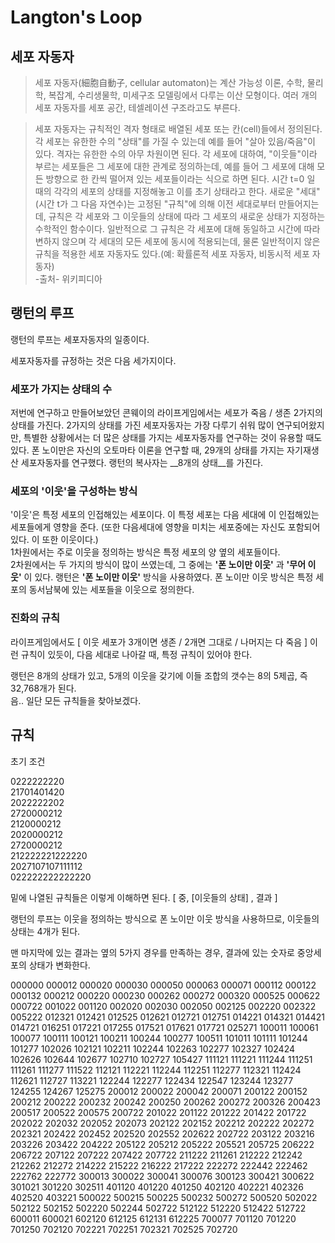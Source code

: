 # Langton's Loop

## 세포 자동자

> 세포 자동자(細胞自動子, cellular automaton)는 계산 가능성 이론, 수학, 물리학, 복잡계, 수리생물학, 미세구조 모델링에서 다루는 이산 모형이다. 여러 개의 세포 자동자를 세포 공간, 테셀레이션 구조라고도 부른다.
 
> 세포 자동자는 규칙적인 격자 형태로 배열된 세포 또는 칸(cell)들에서 정의된다. 각 세포는 유한한 수의 "상태"를 가질 수 있는데 예를 들어 "살아 있음/죽음"이 있다. 격자는 유한한 수의 아무 차원이면 된다. 각 세포에 대하여, "이웃들"이라 부르는 세포들은 그 세포에 대한 관계로 정의하는데, 예를 들어 그 세포에 대해 모든 방향으로 한 칸씩 떨어져 있는 세포들이라는 식으로 하면 된다. 시간 t=0 일 때의 각각의 세포의 상태를 지정해놓고 이를 초기 상태라고 한다. 새로운 "세대"(시간 t가 그 다음 자연수)는 고정된 "규칙"에 의해 이전 세대로부터 만들어지는데, 규칙은 각 세포와 그 이웃들의 상태에 따라 그 세포의 새로운 상태가 지정하는 수학적인 함수이다. 일반적으로 그 규칙은 각 세포에 대해 동일하고 시간에 따라 변하지 않으며 각 세대의 모든 세포에 동시에 적용되는데, 물론 일반적이지 않은 규칙을 적용한 세포 자동자도 있다.(예: 확률론적 세포 자동자, 비동시적 세포 자동자)  
> -출처- 위키피디아

## 랭턴의 루프
랭턴의 루프는 세포자동자의 일종이다.

세포자동자를 규정하는 것은 다음 세가지이다.

### 세포가 가지는 상태의 수
저번에 연구하고 만들어보았던 콘웨이의 라이프게임에서는 세포가 죽음 / 생존 2가지의 상태를 가진다. 2가지의 상태를 가진 세포자동자는 가장 다루기 쉬워 많이 연구되어왔지만, 특별한 상황에서는 더 많은 상태를 가지는 세포자동자를 연구하는 것이 유용할 때도 있다. 폰 노이만은 자신의 오토마타 이론을 연구할 때, 29개의 상태를 가지는 자기재생산 세포자동자를 연구했다. 랭턴의 복사자는 __8개의 상태__를 가진다.

### 세포의 '이웃'을 구성하는 방식
'이웃'은 특정 세포의 인접해있는 세포이다. 이 특정 세포는 다음 세대에 이 인접해있는 세포들에게 영향을 준다. (또한 다음세대에 영향을 미치는 세포중에는 자신도 포함되어있다. 이 또한 이웃이다.)  
1차원에서는 주로 이웃을 정의하는 방식은 특정 세포의 양 옆의 세포들이다.  
2차원에서는 두 가지의 방식이 많이 쓰였는데, 그 중에는 __'폰 노이만 이웃'__ 과 __'무어 이웃'__ 이 있다. 랭턴은 __'폰 노이만 이웃'__ 방식을 사용하였다.  폰 노이만 이웃 방식은 특정 세포의 동서남북에 있는 세포들을 이웃으로 정의한다.

### 진화의 규칙
라이프게임에서도 [ 이웃 세포가 3개이면 생존 / 2개면 그대로 / 나머지는 다 죽음 ] 이런 규칙이 있듯이, 다음 세대로 나아갈 때, 특정 규칙이 있어야 한다.

랭턴은 8개의 상태가 있고, 5개의 이웃을 갖기에 이들 조합의 갯수는 8의 5제곱, 즉 32,768개가 된다.  
음.. 일단 모든 규칙들을 찾아보겠다.  

## 규칙
초기 조건

0222222220  
21701401420  
2022222202  
2720000212  
2120000212  
2020000212  
2720000212  
212222221222220  
2027107107111112  
022222222222220  

밑에 나열된 규칙들은 이렇게 이해하면 된다.
[ 중, [이웃들의 상태] , 결과 ]

랭턴의 루프는 이웃을 정의하는 방식으로 폰 노이만 이웃 방식을 사용하므로,
이웃들의 상태는 4개가 된다.

맨 마지막에 있는 결과는 옆의 5가지 경우를 만족하는 경우, 결과에 있는 숫자로 중앙세포의 상태가 변화한다.

000000
000012
000020
000030
000050
000063
000071
000112
000122
000132
000212
000220
000230
000262
000272
000320
000525
000622
000722
001022
001120
002020
002030
002050
002125
002220
002322
005222
012321
012421
012525
012621
012721
012751
014221
014321
014421
014721
016251
017221
017255
017521
017621
017721
025271
100011
100061
100077
100111
100121
100211
100244
100277
100511
101011
101111
101244
101277
102026
102121
102211
102244
102263
102277
102327
102424
102626
102644
102677
102710
102727
105427
111121
111221
111244
111251
111261
111277
111522
112121
112221
112244
112251
112277
112321
112424
112621
112727
113221
122244
122277
122434
122547
123244
123277
124255
124267
125275
200012
200022
200042
200071
200122
200152
200212
200222
200232
200242
200250
200262
200272
200326
200423
200517
200522
200575
200722
201022
201122
201222
201422
201722
202022
202032
202052
202073
202122
202152
202212
202222
202272
202321
202422
202452
202520
202552
202622
202722
203122
203216
203226
203422
204222
205122
205212
205222
205521
205725
206222
206722
207122
207222
207422
207722
211222
211261
212222
212242
212262
212272
214222
215222
216222
217222
222272
222442
222462
222762
222772
300013
300022
300041
300076
300123
300421
300622
301021
301220
302511
401120
401220
401250
402120
402221
402326
402520
403221
500022
500215
500225
500232
500272
500520
502022
502122
502152
502220
502244
502722
512122
512220
512422
512722
600011
600021
602120
612125
612131
612225
700077
701120
701220
701250
702120
702221
702251
702321
702525
702720